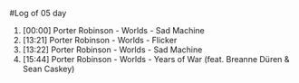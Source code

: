 #Log of 05 day

1. [00:00] Porter Robinson - Worlds - Sad Machine
1. [13:21] Porter Robinson - Worlds - Flicker
1. [13:22] Porter Robinson - Worlds - Sad Machine
1. [15:44] Porter Robinson - Worlds - Years of War (feat. Breanne Düren & Sean Caskey)
